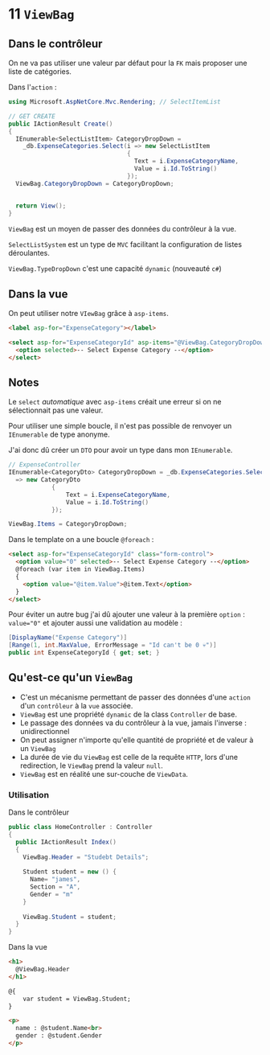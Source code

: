 # 11 `ViewBag`

## Dans le contrôleur

On ne va pas utiliser une valeur par défaut pour la `FK` mais proposer une liste de catégories.

Dans l'`action` :

```cs
using Microsoft.AspNetCore.Mvc.Rendering; // SelectItemList

// GET CREATE
public IActionResult Create()
{
  IEnumerable<SelectListItem> CategoryDropDown = 
    _db.ExpenseCategories.Select(i => new SelectListItem
                                 {
                                   Text = i.ExpenseCategoryName,
                                   Value = i.Id.ToString()
                                 });
  ViewBag.CategoryDropDown = CategoryDropDown;
  
  
  return View();
}
```

`ViewBag` est un moyen de passer des données du contrôleur à la vue.

`SelectListSystem` est un type de `MVC` facilitant la configuration de listes déroulantes.

`ViewBag.TypeDropDown` c'est une capacité `dynamic` (nouveauté `c#`)



## Dans la vue

On peut utiliser notre `VIewBag` grâce à `asp-items`.

```html
<label asp-for="ExpenseCategory"></label>

<select asp-for="ExpenseCategoryId" asp-items="@ViewBag.CategoryDropDown" class="form-control">
  <option selected>-- Select Expense Category --</option>
</select>
```



## Notes

Le `select` *automatique* avec `asp-items` créait une erreur si on ne sélectionnait pas une valeur.

Pour utiliser une simple boucle, il n'est pas possible de renvoyer un `IEnumerable` de type anonyme.

J'ai donc dû créer un `DTO` pour avoir un type dans mon `IEnumerable`.

```cs
// ExpenseController
IEnumerable<CategoryDto> CategoryDropDown = _db.ExpenseCategories.Select(i 
  => new CategoryDto
            {
                Text = i.ExpenseCategoryName,
                Value = i.Id.ToString()
            });

ViewBag.Items = CategoryDropDown;
```

 Dans le template on a une boucle `@foreach` :

```html
<select asp-for="ExpenseCategoryId" class="form-control">
  <option value="0" selected>-- Select Expense Category --</option>
  @foreach (var item in ViewBag.Items)
  {
  	<option value="@item.Value">@item.Text</option>
  }
</select>
```

Pour éviter un autre bug j'ai dû ajouter une valeur à la première `option` : `value="0"` et ajouter aussi une validation au modèle :

```cs
[DisplayName("Expense Category")]
[Range(1, int.MaxValue, ErrorMessage = "Id can't be 0 💀")]
public int ExpenseCategoryId { get; set; }
```



## Qu'est-ce qu'un `ViewBag`

- C'est un mécanisme permettant de passer des données d'une `action` d'un `contrôleur` à la `vue` associée.
- `ViewBag` est une propriété `dynamic` de la class `Controller` de base.
- Le passage des données va du contrôleur à la vue, jamais l'inverse : unidirectionnel
- On peut assigner n'importe qu'elle quantité de propriété et de valeur à un `ViewBag`
- La durée de vie du `ViewBag` est celle de la requête `HTTP`, lors d'une redirection, le `ViewBag` prend la valeur `null`.
- `ViewBag` est en réalité une sur-couche de `ViewData`.

### Utilisation

Dans le contrôleur

```cs
public class HomeController : Controller
{
  public IActionResult Index()
  {
    ViewBag.Header = "Studebt Details";
    
    Student student = new () {
      Name= "james",
      Section = "A",
      Gender = "m"
    }
    
    ViewBag.Student = student;
  }
}
```

Dans la vue

```html
<h1>
  @ViewBag.Header
</h1>

@{
	var student = ViewBag.Student;
}

<p>
  name : @student.Name<br>
  gender : @student.Gender
</p>
```

